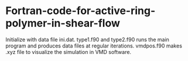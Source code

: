 # Fortran-code-for-active-ring-polymer-in-shear-flow
 Initialize with data file ini.dat. 
 type1.f90 and type2.f90 runs the main program and produces data files at regular iterations.
 vmdpos.f90 makes .xyz file to visualize the simulation in VMD software.
